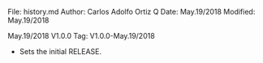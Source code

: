 File:     history.md
Author:   Carlos Adolfo Ortiz Q
Date:     May.19/2018
Modified: May.19/2018

May.19/2018 V1.0.0   Tag: V1.0.0-May.19/2018
- Sets the initial RELEASE.